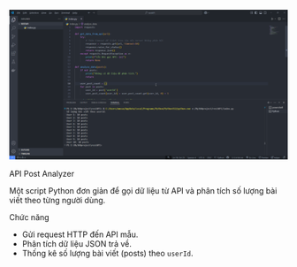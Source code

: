 ![alt text](image.png)

API Post Analyzer

Một script Python đơn giản để gọi dữ liệu từ API và phân tích số lượng bài viết theo từng người dùng.

Chức năng
- Gửi request HTTP đến API mẫu.
- Phân tích dữ liệu JSON trả về.
- Thống kê số lượng bài viết (posts) theo `userId`.

